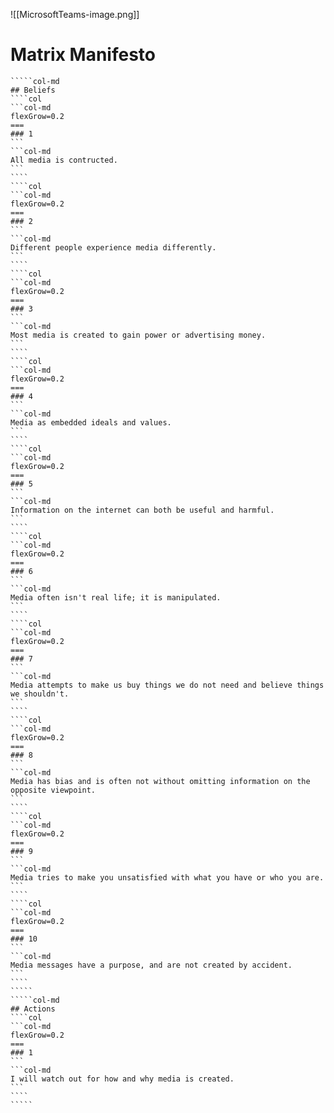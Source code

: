 ![[MicrosoftTeams-image.png]]
# Matrix Manifesto
``````col
`````col-md
## Beliefs
````col
```col-md
flexGrow=0.2
===
### 1
```
```col-md
All media is contructed.
```
````
````col
```col-md
flexGrow=0.2
===
### 2
```
```col-md
Different people experience media differently.
```
````
````col
```col-md
flexGrow=0.2
===
### 3
```
```col-md
Most media is created to gain power or advertising money.
```
````
````col
```col-md
flexGrow=0.2
===
### 4
```
```col-md
Media as embedded ideals and values.
```
````
````col
```col-md
flexGrow=0.2
===
### 5
```
```col-md
Information on the internet can both be useful and harmful.
```
````
````col
```col-md
flexGrow=0.2
===
### 6
```
```col-md
Media often isn't real life; it is manipulated.
```
````
````col
```col-md
flexGrow=0.2
===
### 7
```
```col-md
Media attempts to make us buy things we do not need and believe things we shouldn't.
```
````
````col
```col-md
flexGrow=0.2
===
### 8
```
```col-md
Media has bias and is often not without omitting information on the opposite viewpoint.
```
````
````col
```col-md
flexGrow=0.2
===
### 9
```
```col-md
Media tries to make you unsatisfied with what you have or who you are.
```
````
````col
```col-md
flexGrow=0.2
===
### 10
```
```col-md
Media messages have a purpose, and are not created by accident.
```
````
`````
`````col-md
## Actions
````col
```col-md
flexGrow=0.2
===
### 1
```
```col-md
I will watch out for how and why media is created.
```
````
`````
```````
